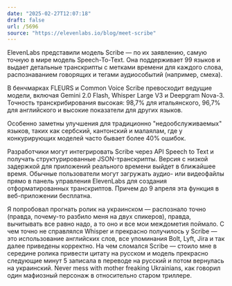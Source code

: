 ```yaml
---
date: "2025-02-27T12:07:18"
draft: false
url: /5696
source: "https://elevenlabs.io/blog/meet-scribe"
---
```


ElevenLabs представили модель Scribe — по их заявлению, самую точную в мире модель Speech-To-Text. Она поддерживает 99 языков и выдает детальные транскрипты с метками времени для каждого слова, распознаванием говорящих и тегами аудиособытий (например, смеха).

В бенчмарках FLEURS и Common Voice Scribe превосходит ведущие модели, включая Gemini 2.0 Flash, Whisper Large V3 и Deepgram Nova-3. Точность транскрибирования высокая: 98,7% для итальянского, 96,7% для английского и высокие показатели для других языков.

Особенно заметны улучшения для традиционно "недообслуживаемых" языков, таких как сербский, кантонский и малаялам, где у конкурирующих моделей часто бывает более 40% ошибок.

Разработчики могут интегрировать Scribe через API Speech to Text и получать структурированные JSON-транскрипты. Версия с низкой задержкой для приложений реального времени выйдет в ближайшее время. Обычные пользователи могут загружать аудио- или видеофайлы прямо в панель управления ElevenLabs для создания отформатированных транскриптов. Причем до 9 апреля эта функция в веб-приложении бесплатна.

Я попробовал прогнать ролик на украинском — распознало точно (правда, почему-то разбило меня на двух спикеров), правда, вычитывать все равно надо, а то оно и все мои междометия поймало. С чем точно не справлялся Whisper и прекрасно получилось у Scribe — это использование английских слов, все упоминания Bolt, Lyft, Jira и так далее приведены корректно. На чем сломался Scribe — стоило мне в середине ролика привести цитату на русском и модель прекрасно следующие минут 5 записала в переводе на русский и потом вернулась на украинский. Never mess with mother freaking Ukrainians, как говорил один мафиозный персонаж в относительно старом триллере.